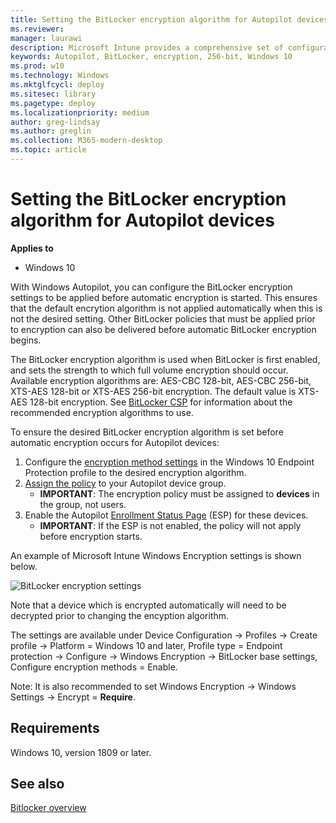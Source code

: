 ```yaml
---
title: Setting the BitLocker encryption algorithm for Autopilot devices
ms.reviewer: 
manager: laurawi
description: Microsoft Intune provides a comprehensive set of configuration options to manage BitLocker on Windows 10 devices. 
keywords: Autopilot, BitLocker, encryption, 256-bit, Windows 10
ms.prod: w10
ms.technology: Windows
ms.mktglfcycl: deploy
ms.sitesec: library
ms.pagetype: deploy
ms.localizationpriority: medium
author: greg-lindsay
ms.author: greglin
ms.collection: M365-modern-desktop
ms.topic: article
---
```



# Setting the BitLocker encryption algorithm for Autopilot devices

**Applies to**

-   Windows 10

With Windows Autopilot, you can configure the BitLocker encryption settings to be applied before automatic encryption is started. This ensures that the default encrytion algorithm is not applied automatically when this is not the desired setting. Other BitLocker policies that must be applied prior to encryption can also be delivered before automatic BitLocker encryption begins. 

The BitLocker encryption algorithm is used when BitLocker is first enabled, and sets the strength to which full volume encryption should occur. Available encryption algorithms are: AES-CBC 128-bit, AES-CBC 256-bit, XTS-AES 128-bit or XTS-AES 256-bit encryption. The default value is XTS-AES 128-bit encryption. See [BitLocker CSP](https://docs.microsoft.com/windows/client-management/mdm/bitlocker-csp) for information about the recommended encryption algorithms to use.

To ensure the desired BitLocker encryption algorithm is set before automatic encryption occurs for Autopilot devices:

1. Configure the [encryption method settings](https://docs.microsoft.com/intune/endpoint-protection-windows-10#windows-encryption) in the Windows 10 Endpoint Protection profile to the desired encryption algorithm. 
2. [Assign the policy](https://docs.microsoft.com/intune/device-profile-assign) to your Autopilot device group. 
    - **IMPORTANT**: The encryption policy must be assigned to **devices** in the group, not users.
3. Enable the Autopilot [Enrollment Status Page](https://docs.microsoft.com/windows/deployment/windows-autopilot/enrollment-status) (ESP) for these devices. 
    - **IMPORTANT**: If the ESP is not enabled, the policy will not apply before encryption starts.

An example of Microsoft Intune Windows Encryption settings is shown below.

   ![BitLocker encryption settings](images/bitlocker-encryption.png)

Note that a device which is encrypted automatically will need to be decrypted prior to changing the encyption algorithm.

The settings are available under Device Configuration -> Profiles -> Create profile -> Platform = Windows 10 and later, Profile type = Endpoint protection -> Configure -> Windows Encryption -> BitLocker base settings, Configure encryption methods = Enable.

Note: It is also recommended to set Windows Encryption -> Windows Settings -> Encrypt = **Require**.

## Requirements

Windows 10, version 1809 or later.

## See also

[Bitlocker overview](https://docs.microsoft.com/windows/security/information-protection/bitlocker/bitlocker-overview)
